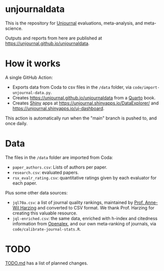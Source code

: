 # unjournaldata

This is the repository for
[Unjournal](https://www.unjournal.org) evaluations, meta-analysis, and meta-science.

Outputs and reports from here are published at <https://unjournal.github.io/unjournaldata>.


# How it works

A single GitHub Action:

* Exports data from Coda to csv files in the `/data` folder, via
  `code/import-unjournal-data.py`.
* Creates  <https://unjournal.github.io/unjournaldata> from a
  [Quarto](https://quarto.org) book. 
* Creates [Shiny](https://shiny.posit.co) apps at 
  <https://unjournal.shinyapps.io/DataExplorer/> and 
  <https://unjournal.shinyapps.io/uj-dashboard>.

This action is automatically run when the "main" branch is pushed to, and
once daily.



# Data

The files in the `/data` folder are imported from Coda:

* `paper_authors.csv`: Lists of authors per paper.
* `research.csv`: evaluated papers.
* `rsx_evalr_rating.csv`: quantitative ratings given by each evaluator for each
  paper.

Plus some other data sources:

* `jql70a.csv`: a list of journal quality rankings, maintained by 
  [Prof. Anne-Wil Harzing](https://harzing.com/resources/journal-quality-list)
  and converted to CSV format. We thank Prof. Harzing for creating this valuable
  resource.
* `jql-enriched.csv`: the same data, enriched with h-index and 
  citedness information from [Openalex](https://openalex.org), and
  our own meta-ranking of journals, via `code/calibrate-journal-stats.R`.


# TODO

[TODO.md](TODO.md) has a list of planned changes.
